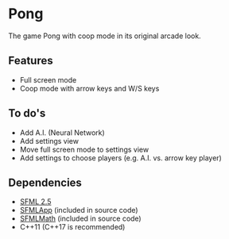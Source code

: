 # Pong
The game Pong with coop mode in its original arcade look.

## Features
* Full screen mode
* Coop mode with arrow keys and W/S keys

## To do's
* Add A.I. (Neural Network)
* Add settings view
* Move full screen mode to settings view
* Add settings to choose players (e.g. A.I. vs. arrow key player)

## Dependencies
* [SFML 2.5](https://github.com/SFML/sfml)
* [SFMLApp](https://github.com/wagnrd/SFMLApp) (included in source code)
* [SFMLMath](https://github.com/wagnrd/SFMLMath) (included in source code)
* C++11 (C++17 is recommended)
